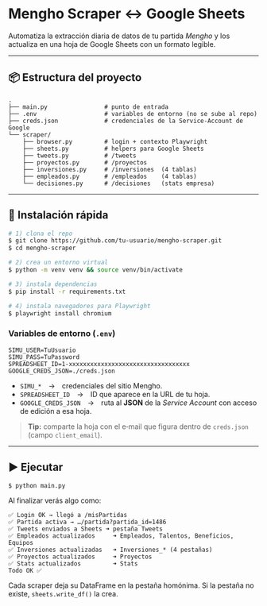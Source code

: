 # Mengho Scraper ↔ Google Sheets

Automatiza la extracción diaria de datos de tu partida *Mengho* y los actualiza en una hoja de Google Sheets con un formato legible.

---

## 📦 Estructura del proyecto

```
.
├── main.py                # punto de entrada
├── .env                   # variables de entorno (no se sube al repo)
├── creds.json             # credenciales de la Service‑Account de Google
└── scraper/
    ├── browser.py         # login + contexto Playwright
    ├── sheets.py          # helpers para Google Sheets
    ├── tweets.py          # /tweets
    ├── proyectos.py       # /proyectos
    ├── inversiones.py     # /inversiones  (4 tablas)
    ├── empleados.py       # /empleados    (4 tablas)
    └── decisiones.py      # /decisiones   (stats empresa)
```

---

## 🚀 Instalación rápida

```bash
# 1) clona el repo
$ git clone https://github.com/tu‑usuario/mengho-scraper.git
$ cd mengho-scraper

# 2) crea un entorno virtual
$ python -m venv venv && source venv/bin/activate

# 3) instala dependencias
$ pip install -r requirements.txt

# 4) instala navegadores para Playwright
$ playwright install chromium
```

### Variables de entorno (`.env`)

```dotenv
SIMU_USER=TuUsuario
SIMU_PASS=TuPassword
SPREADSHEET_ID=1-xxxxxxxxxxxxxxxxxxxxxxxxxxxxxxxxxx
GOOGLE_CREDS_JSON=./creds.json
```

* `SIMU_*` → credenciales del sitio Mengho.
* `SPREADSHEET_ID` → ID que aparece en la URL de tu hoja.
* `GOOGLE_CREDS_JSON` → ruta al **JSON** de la *Service Account* con acceso de edición a esa hoja.

> **Tip:** comparte la hoja con el e‑mail que figura dentro de `creds.json` (campo `client_email`).

---

## ▶️ Ejecutar

```bash
$ python main.py
```

Al finalizar verás algo como:

```
✅ Login OK → llegó a /misPartidas
✅ Partida activa → …/partida?partida_id=1486
✅ Tweets enviados a Sheets ➜ pestaña Tweets
✅ Empleados actualizados     ➜ Empleados, Talentos, Beneficios, Equipos
✅ Inversiones actualizadas   ➜ Inversiones_* (4 pestañas)
✅ Proyectos actualizados     ➜ Proyectos
✅ Stats actualizados         ➜ Stats
Todo OK ✅
```

Cada scraper deja su DataFrame en la pestaña homónima.
Si la pestaña no existe, `sheets.write_df()` la crea.
